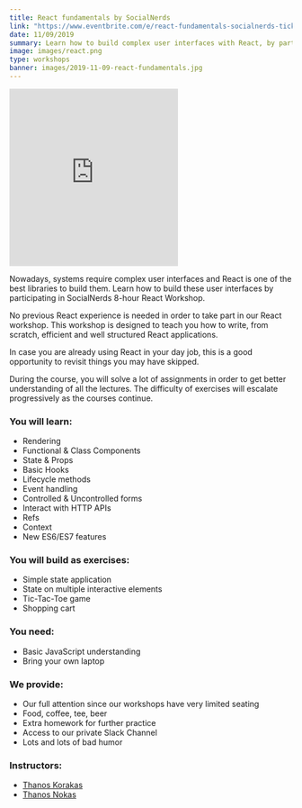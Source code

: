```yaml
---
title: React fundamentals by SocialNerds
link: "https://www.eventbrite.com/e/react-fundamentals-socialnerds-tickets-69808694685"
date: 11/09/2019
summary: Learn how to build complex user interfaces with React, by participating in SocialNerds 8-hour workshop. 
image: images/react.png
type: workshops
banner: images/2019-11-09-react-fundamentals.jpg
---
```


<iframe height="315" src="https://www.youtube.com/embed/M8kvLzDoGzk" frameborder="0" allow="accelerometer; autoplay; encrypted-media; gyroscope; picture-in-picture" allowfullscreen></iframe>

Nowadays, systems require complex user interfaces and React is one of the best libraries to build them. Learn how to build these user interfaces by participating in SocialNerds 8-hour React Workshop.

No previous React experience is needed in order to take part in our React workshop. This workshop is designed to teach you how to write, from scratch, efficient and well structured React applications.

In case you are already using React in your day job, this is a good opportunity to revisit things you may have skipped.

During the course, you will solve a lot of assignments in order to get better understanding of all the lectures. The difficulty of exercises will escalate progressively as the courses continue.

### You will learn:
- Rendering
- Functional & Class Components
- State & Props
- Basic Hooks
- Lifecycle methods
- Event handling
- Controlled & Uncontrolled forms
- Interact with HTTP APIs
- Refs
- Context
- New ES6/ES7 features

### You will build as exercises:
- Simple state application
- State on multiple interactive elements
- Tic-Tac-Toe game
- Shopping cart

### You need:
- Basic JavaScript understanding
- Bring your own laptop

### We provide:
- Our full attention since our workshops have very limited seating
- Food, coffee, tee, beer
- Extra homework for further practice
- Access to our private Slack Channel
- Lots and lots of bad humor

### Instructors:
- [Thanos Korakas](https://www.linkedin.com/in/tkorakas)
- [Thanos Nokas](https://www.linkedin.com/in/thanosnokas)


